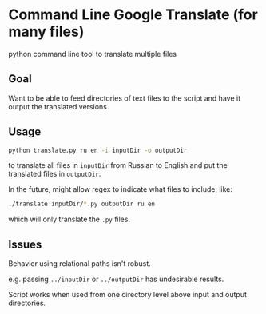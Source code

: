 # Command Line Google Translate (for many files)

python command line tool to translate multiple files

## Goal

Want to be able to feed directories of text files to the script and have it
output the translated versions.

## Usage

```bash
python translate.py ru en -i inputDir -o outputDir 
```

to translate all files in `inputDir` from Russian to English and put the
translated files in `outputDir`.

In the future, might allow regex to indicate what files to include, like:

```bash
./translate inputDir/*.py outputDir ru en
```

which will only translate the `.py` files.

## Issues

Behavior using relational paths isn't robust.

e.g. passing `../inputDir` or `../outputDir` has undesirable results.

Script works when used from one directory level above input and output
directories.

